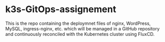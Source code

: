 # k3s-GitOps-assignement
This is the repo containing the deploymnet files of nginx, WordPress, MySQL, ingress-nginx, etc. which will be managed in a GitHub repository and continuously reconciled with the Kubernetes cluster using FluxCD.
